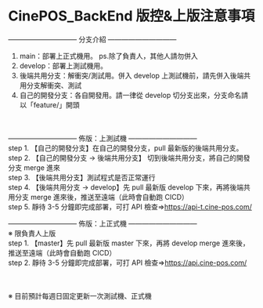 # CinePOS_BackEnd 版控&上版注意事項

—————————— 分支介紹 ——————————

1. main：部署上正式機用。 ps.除了負責人，其他人請勿併入<br>
2. develop：部署上測試機用。<br>
3. 後端共用分支：解衝突/測試用。併入 develop 上測試機前，請先併入後端共用分支解衝突、測試<br>
4. 自己的開發分支：各自開發用。請一律從 develop 切分支出來，分支命名請以「feature/」開頭<br><br><br>

—————————— 佈版：上測試機 ——————————<br>
step 1. 【自己的開發分支】在自己的開發分支，pull 最新版的後端共用分支。<br>
step 2. 【自己的開發分支 → 後端共用分支】 切到後端共用分支，將自己的開發分支 merge 進來<br>
step 3. 【後端共用分支】測試程式是否正常運行<br>
step 4. 【後端共用分支 → develop】先 pull 最新版 develop 下來，再將後端共用分支 merge 進來後，推送至遠端（此時會自動跑 CICD）<br>
step 5. 靜待 3-5 分鐘即完成部署，可打 API 檢查=>https://api-t.cine-pos.com/<br>

—————————— 佈版：上正式機 ——————————<br>
※ 限負責人上版<br>
step 1. 【master】先 pull 最新版 master 下來，再將 develop merge 進來後，推送至遠端（此時會自動跑 CICD）<br>
step 2. 靜待 3-5 分鐘即完成部署，可打 API 檢查=>https://api.cine-pos.com/<br><br><br>

※ 目前預計每週日固定更新一次測試機、正式機
